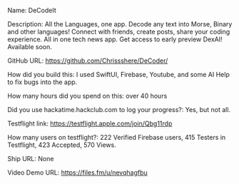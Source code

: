 Name: DeCodeIt

Description: All the Languages, one app. Decode any text into Morse, Binary and other languages! Connect with friends, create posts, share your coding experience. All in one tech news app. Get access to early preview DexAI! Available soon.

GitHub URL: https://github.com/Chrissshere/DeCoder/

How did you build this: I used SwiftUI, Firebase, Youtube, and some AI Help to fix bugs into the app. 

How many hours did you spend on this: over 40 hours

Did you use hackatime.hackclub.com to log your progress?: Yes, but not all.

Testflight link: https://testflight.apple.com/join/Qbg11rdp

How many users on testflight?: 222 Verified Firebase users, 415 Testers in Testflight, 423 Accepted, 570 Views. 

Ship URL: None

Video Demo URL: https://files.fm/u/nevqhagfbu
